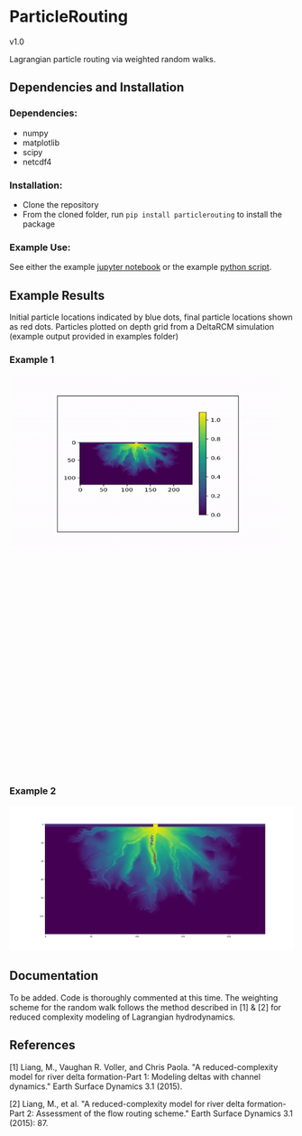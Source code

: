 # ParticleRouting

v1.0

Lagrangian particle routing via weighted random walks.

## Dependencies and Installation
### Dependencies:
- numpy
- matplotlib
- scipy
- netcdf4
### Installation:
- Clone the repository
- From the cloned folder, run `pip install particlerouting` to install the package

### Example Use:
See either the example [jupyter notebook](examples/deltarcm_particles.ipynb) or the example [python script](examples/test_case.py).

## Example Results
Initial particle locations indicated by blue dots, final particle locations shown as red dots. Particles plotted on depth grid from a DeltaRCM simulation (example output provided in examples folder)

### Example 1
<div class="nav3" style="height:705px;">
    <img src="imgs/test.gif" alt="Example" width="95%"></a>
</div>

### Example 2
![Example image](imgs/test_inchannel_01.png)

## Documentation
To be added. Code is thoroughly commented at this time. The weighting scheme for the random walk follows the method described in [1] & [2] for reduced complexity modeling of Lagrangian hydrodynamics. 

## References
[1] Liang, M., Vaughan R. Voller, and Chris Paola. "A reduced-complexity model for river delta formation-Part 1: Modeling deltas with channel dynamics." Earth Surface Dynamics 3.1 (2015).

[2] Liang, M., et al. "A reduced-complexity model for river delta formation-Part 2: Assessment of the flow routing scheme." Earth Surface Dynamics 3.1 (2015): 87.
